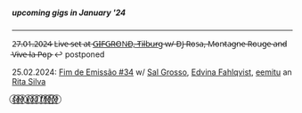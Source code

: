 ##### upcoming gigs in January '24

---

2̵7̵.̵0̵1̵.̵2̵0̵2̵4̵
L̵i̵v̵e̵ ̵s̵e̵t̵ ̵a̵t̵ ̵[G̵I̵F̵G̵R̵O̵N̵D̵,̵ ̵T̵i̵l̵b̵u̵r̵g̵](http://gifgrond.nl/) ̵w̵/̵ ̵D̵J̵ ̵R̵o̵s̵a̵,̵ ̵M̵o̵n̵t̵a̵g̵n̵e̵ ̵R̵o̵u̵g̵e̵ ̵a̵n̵d̵ ̵V̵i̵v̵e̵ ̵l̵a̵ ̵P̵o̵p̵ ↩ postponed

25.02.2024: [Fim de Emissão #34](https://www.facebook.com/events/1576115033210332) w/ [Sal Grosso](https://combustaolenta.bandcamp.com/album/love-is-fine), [Edvina Fahlqvist](https://edvinafahlqvist.bandcamp.com/), [eemitu](https://soundcloud.com/eemitu) an [Rita Silva](https://ritasilva.bandcamp.com/)

𝑠̥̊⃝𝑒̥̊⃝𝑒̥̊⃝ 𝑦̥̊⃝𝑜̥̊⃝𝑢̥̊⃝ 𝑡̥̊⃝ℎ̥̊⃝𝑒̥̊⃝𝑟̥̊⃝𝑒̥̊⃝

<!-- IDEA: implement Kaprekar's constant algorithm as a pattern generator in TidalCycles -->
